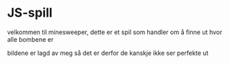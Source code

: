 # JS-spill

velkommen til minesweeper, dette er et spil som handler om å finne ut hvor alle bombene er



bildene er lagd av meg så det er derfor de kanskje ikke ser perfekte ut